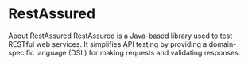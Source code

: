 # RestAssured
About RestAssured
RestAssured is a Java-based library used to test RESTful web services. It simplifies API testing by providing a domain-specific language (DSL) for making requests and validating responses.
